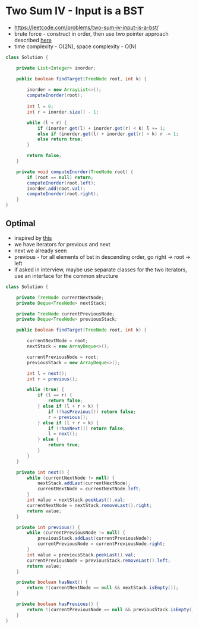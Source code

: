 # Two Sum IV - Input is a BST

- https://leetcode.com/problems/two-sum-iv-input-is-a-bst/
- brute force - construct in order, then use two pointer approach described [here](../../Step%203:%20Solve%20Problems%20on%20Arrays/Step%203.2:%20Medium/Two%20Sum.md)
- time complexity - O(2N), space complexity - O(N)

```java
class Solution {

    private List<Integer> inorder;

    public boolean findTarget(TreeNode root, int k) {
        
        inorder = new ArrayList<>();
        computeInorder(root);
        
        int l = 0;
        int r = inorder.size() - 1;

        while (l < r) {
            if (inorder.get(l) + inorder.get(r) < k) l += 1;
            else if (inorder.get(l) + inorder.get(r) > k) r -= 1;
            else return true;
        }

        return false;
    }

    private void computeInorder(TreeNode root) {
        if (root == null) return;
        computeInorder(root.left);
        inorder.add(root.val);
        computeInorder(root.right);
    }
}
```

## Optimal

- inspired by [this](./Binary%20Search%20Tree%20Iterator.md)
- we have iterators for previous and next
- next we already seen
- previous - for all elements of bst in descending order, go right -> root -> left
- if asked in interview, maybe use separate classes for the two iterators, use an interface for the common structure

```java
class Solution {

    private TreeNode currentNextNode;
    private Deque<TreeNode> nextStack;

    private TreeNode currentPreviousNode;
    private Deque<TreeNode> previousStack;

    public boolean findTarget(TreeNode root, int k) {

        currentNextNode = root;
        nextStack = new ArrayDeque<>();

        currentPreviousNode = root;
        previousStack = new ArrayDeque<>();

        int l = next();
        int r = previous();

        while (true) {
            if (l == r) {
                return false;
            } else if (l + r > k) {
                if (!hasPrevious()) return false;
                r = previous();
            } else if (l + r < k) {
                if (!hasNext()) return false;
                l = next();
            } else {
                return true;
            }
        }
    }

    private int next() {
        while (currentNextNode != null) {
            nextStack.addLast(currentNextNode);
            currentNextNode = currentNextNode.left;
        }
        int value = nextStack.peekLast().val;
        currentNextNode = nextStack.removeLast().right;
        return value;
    }

    private int previous() {
        while (currentPreviousNode != null) {
            previousStack.addLast(currentPreviousNode);
            currentPreviousNode = currentPreviousNode.right;
        }
        int value = previousStack.peekLast().val;
        currentPreviousNode = previousStack.removeLast().left;
        return value;
    }

    private boolean hasNext() {
        return !(currentNextNode == null && nextStack.isEmpty());
    }

    private boolean hasPrevious() {
        return !(currentPreviousNode == null && previousStack.isEmpty());
    }
}
```
